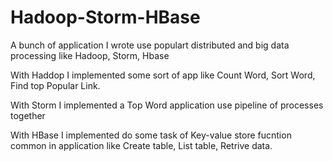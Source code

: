 # Hadoop-Storm-HBase
A bunch of application I wrote use populart distributed and big data processing like Hadoop, Storm, Hbase

With Haddop I implemented some sort of app like Count Word, Sort Word, Find top Popular Link.

With Storm I implemented a Top Word application use pipeline of processes together

With HBase I implemented do some task of Key-value store fucntion common in application like Create table, List table, Retrive data.
